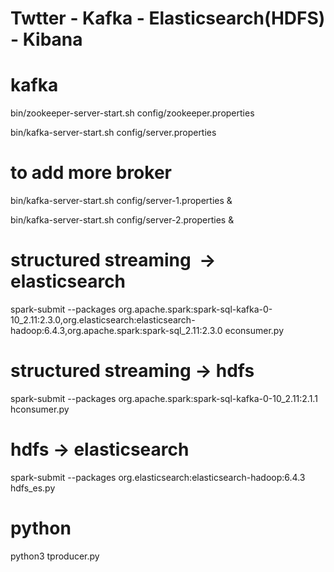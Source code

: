 # Twtter - Kafka - Elasticsearch(HDFS) - Kibana

# kafka
bin/zookeeper-server-start.sh config/zookeeper.properties

bin/kafka-server-start.sh config/server.properties

# to add more broker
bin/kafka-server-start.sh config/server-1.properties &

bin/kafka-server-start.sh config/server-2.properties &

# structured streaming  ->  elasticsearch
spark-submit --packages org.apache.spark:spark-sql-kafka-0-10_2.11:2.3.0,org.elasticsearch:elasticsearch-hadoop:6.4.3,org.apache.spark:spark-sql_2.11:2.3.0 econsumer.py

# structured streaming -> hdfs
spark-submit --packages org.apache.spark:spark-sql-kafka-0-10_2.11:2.1.1 hconsumer.py

# hdfs -> elasticsearch 
spark-submit --packages org.elasticsearch:elasticsearch-hadoop:6.4.3 hdfs_es.py

# python
python3 tproducer.py <filename>
